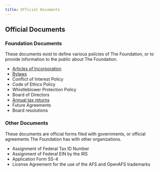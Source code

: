 ```yaml
---
title: Official Documents
---
```


## Official Documents ##

### Foundation Documents ###

These documents exist to define various policies of The Foundation, or to
provide information to the public about The Foundation.

* [Articles of Incorporation](openafs-foundation-incorporation.pdf)
* [Bylaws](openafs-foundation-bylaws.pdf)
* Conflict of Interest Policy
* Code of Ethics Policy
* Whistleblower Protection Policy
* Board of Directors
* [Annual tax returns](finances/)
* Future Agreements
* Board resolutions

### Other Documents ###

These documents are official forms filed with governments, or official
agreements The Foundation has with other organizations.

* Assignment of Federal Tax ID Number
* Assignment of Federal EIN by the IRS
* Application Form SS-4
* License Agreement for the use of the AFS and OpenAFS trademarks
